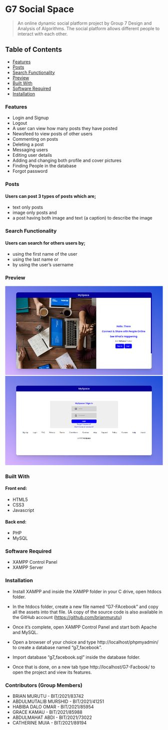 # G7 Social Space
> An online dynamic social platform project by Group 7 Design and Analysis of Algorithms. The social platform allows different people to interact with each other.

## Table of Contents
* [Features](#features)
* [Posts](#posts)
* [Search Functionality](#search-functionality)
* [Preview](#preview)
* [Built With](#built-with)
* [Software Required](#software-required)
* [Installation](#installation)

### Features
- Login and Signup
- Logout
- A user can view how many posts they have posted
- Newsfeed to view posts of other users
- Commenting on posts
- Deleting a post
- Messaging users
- Editing user details
- Adding and changing both profile and cover pictures
- Finding People in the database
- Forgot password

### Posts
#### Users can post 3 types of posts which are;
- text only posts
- image only posts and 
- a post having both image and text (a caption) to describe the image


### Search Functionality
#### Users can search for others users by;
- using the first name of the user
- using the last name or 
- by using the user’s username

### Preview
![Example screenshot](./preview/preview1.png)
![Example screenshot](./preview/preview2.png)


### Built With
#### Front end:
- HTML5
- CSS3
- Javascript

#### Back end:
- PHP
- MySQL

### Software Required
- XAMPP Control Panel
- XAMPP Server

### Installation
- Install XAMPP and inside the XAMPP folder in your C drive, open htdocs folder.

- In the htdocs folder, create a new file named “G7-FAcebook” and copy all the assets into that file. (A copy of the source code is also available in the GitHub account (https://github.com/brianmurutu)

- Once it’s complete, open XAMPP Control Panel and start both Apache and MySQL.

- Open a browser of your choice and type http://localhost/phpmyadmin/ to create a database named 
“g7_facebook”.

- Import database “g7_facebook.sql” inside the database folder.

- Once that is done, on a new tab type http://localhost/G7-Facbook/ to open the project and view its features.

### Contributors (Group Members)
- BRIAN  MURUTU - BIT/2021/83742
- ABDULMUTALIB  MURSHID - BIT/2021/41251
- HABIBA  DALO  OMAR - BIT/2021/85954
- GRACE  KAMAU - BIT/2021/85988
- ABDULMAHAT  ABDI - BIT/2021/73022
- CATHERINE  MUIA - BIT/2021/89194

